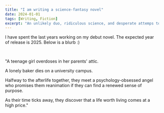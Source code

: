 ```yaml
---
title: "I am writing a science-fantasy novel"
date: 2024-01-01
tags: [Writing, Fiction]
excerpt: "An unlikely duo, ridiculous science, and desperate attemps to escape the afterlife."
---
```


I have spent the last years working on my debut novel. The expected year of release is 2025. Below is a blurb :)

<br>

"A teenage girl overdoses in her parents' attic.

A lonely baker dies on a university campus. 

Halfway to the afterlife together, they meet a psychology-obsessed angel who promises them reanimation if they can find a renewed sense of purpose.

As their time ticks away, they discover that a life worth living comes at a high price."

